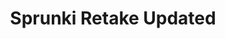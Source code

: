 ---
slug: sprunki-retake-updated
title: Sprunki Retake Updated
description: "Sprunki Retake Updated is an exciting online game. Play for free directly in your browser!"
icon: /images/popular_mods/Sprunki Retake Updated.png
url: https://wowtbc.net/sprunkin/retake-update/index.html
previewImage: /images/popular_mods/Sprunki Retake Updated.png
type: popular mods

# SEO配置
seo:
  title: "Sprunki Retake Updated - Play Free Online Game | Fun Browser Games"
  description: "Sprunki Retake Updated - Play this fun online game for free in your browser. No download required!"
  ogImage: "/images/popular_mods/Sprunki Retake Updated.png"
  keywords: "sprunki-retake-updated, online game, browser game, free game, popular mods game, play online"

videoUrls:
  - https://www.youtube.com/embed/example1
  - https://www.youtube.com/embed/example2

whyPlay:
  title: "Why Play Sprunki Retake Updated?"
  items:
    - "Immersive Gameplay: Sprunki Retake Updated offers an engaging and immersive gaming experience that will keep you entertained for hours"
    - "Challenging Levels: Test your skills with increasingly difficult challenges and obstacles"
    - "Beautiful Graphics: Enjoy stunning visuals and smooth animations that bring the game world to life"
    - "Regular Updates: New content and features are added regularly to keep the game fresh and exciting"
    - "Free to Play: Experience all the fun without spending a penny"
    - "Community Features: Connect with other players, share strategies, and compete for high scores"
    - "Cross-Platform: Play on any device with a web browser, no downloads required"

features:
  title: "Key Features of Sprunki Retake Updated"
  image: "/images/popular_mods/Sprunki Retake Updated.png"
  items:
    - "Intuitive Controls: Easy to learn controls make Sprunki Retake Updated accessible for players of all skill levels"
    - "Multiple Game Modes: Enjoy various gameplay options that provide different challenges and experiences"
    - "Character Customization: Personalize your gaming experience with unique characters and items"
    - "Achievement System: Complete special tasks to earn rewards and recognition"
    - "Leaderboards: Compete with players worldwide and see who can achieve the highest scores"

characteristics:
  title: "Game Characteristics"
  image: "/images/popular_mods/Sprunki Retake Updated.png"
  items:
    - "Genre: Popular mods game with elements of strategy and skill"
    - "Difficulty: Suitable for both casual gamers and those seeking a challenge"
    - "Play Time: Quick sessions or extended gameplay, depending on your preference"
    - "Art Style: Vibrant and engaging visuals that enhance the gaming experience"
    - "Sound Design: Immersive audio that complements the gameplay perfectly"

info: "Sprunki Retake Updated is an exciting online game that offers players a unique and engaging gaming experience. With its intuitive controls, stunning visuals, and challenging gameplay, Sprunki Retake Updated provides hours of entertainment for players of all ages and skill levels. Whether you're looking for a quick gaming session during a break or an extended play session, Sprunki Retake Updated delivers an immersive experience that will keep you coming back for more. The game features multiple levels of increasing difficulty, ensuring that players are constantly challenged as they progress. With regular updates adding new content and features, Sprunki Retake Updated remains fresh and exciting, providing endless entertainment options for its growing community of players."

howToPlayIntro: "Welcome to Sprunki Retake Updated! This guide will walk you through the basics and help you master the game. Whether you're a beginner or looking to improve your skills, these tips and instructions will enhance your gaming experience."

howToPlaySteps:
  - title: "Getting Started"
    description: "Begin your Sprunki Retake Updated adventure by familiarizing yourself with the controls. Use your keyboard or mouse to navigate through the game interface. The tutorial will guide you through the basic mechanics and help you understand the objectives."
  - title: "Understanding the Objectives"
    description: "In Sprunki Retake Updated, your main goal is to progress through levels by completing specific objectives. Each level presents unique challenges that require different strategies and approaches."
  - title: "Mastering the Controls"
    description: "Practice using the controls to improve your precision and reaction time. Sprunki Retake Updated requires quick reflexes and strategic thinking to overcome obstacles and defeat opponents."
  - title: "Utilizing Power-ups"
    description: "Collect power-ups throughout the game to enhance your abilities and overcome difficult challenges. Each power-up offers unique advantages that can be crucial for success."
  - title: "Developing Strategies"
    description: "As you progress in Sprunki Retake Updated, develop effective strategies for different scenarios. Analyze patterns, anticipate challenges, and adapt your approach to maximize your performance."

faq:
  title: "Frequently Asked Questions about Sprunki Retake Updated"
  items:
    - question: "Is Sprunki Retake Updated free to play?"
      answer: "Yes, Sprunki Retake Updated is completely free to play directly in your web browser. No downloads or purchases are required to enjoy the full game experience."
    - question: "Can I play Sprunki Retake Updated on mobile devices?"
      answer: "Yes, Sprunki Retake Updated is optimized for both desktop and mobile play. You can enjoy the game on any device with a web browser and internet connection."
    - question: "Are there any in-game purchases?"
      answer: "While Sprunki Retake Updated is free to play, there may be optional in-game purchases available for cosmetic items or additional features that don't affect core gameplay."
    - question: "How often is Sprunki Retake Updated updated?"
      answer: "The developers regularly update Sprunki Retake Updated with new content, features, and improvements based on player feedback and game performance."
    - question: "Can I play Sprunki Retake Updated offline?"
      answer: "Currently, Sprunki Retake Updated requires an internet connection to play as it's a browser-based online game."
    - question: "Is Sprunki Retake Updated suitable for children?"
      answer: "Yes, Sprunki Retake Updated is designed to be family-friendly and suitable for players of all ages."
    - question: "How do I report bugs or issues?"
      answer: "If you encounter any problems while playing Sprunki Retake Updated, you can report them through the game's support page or contact the developers directly through their website."
    - question: "Still Have Questions?"
      answer: "If you have additional questions about Sprunki Retake Updated that aren't covered in this FAQ, please visit our support center or contact our customer service team for assistance."
---